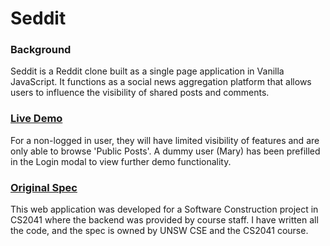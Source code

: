 # Seddit

### Background

Seddit is a Reddit clone built as a single page application in Vanilla JavaScript. It functions as a social news aggregation platform that allows users to influence the visibility of shared posts and comments.

### [Live Demo](https://seddit.vercel.app/)

For a non-logged in user, they will have limited visibility of features and are only able to browse 'Public Posts'. A dummy user (Mary) has been prefilled in the Login modal to view further demo functionality.

### [Original Spec](https://github.com/sseanik/Seddit/blob/master/SPEC.md)

This web application was developed for a Software Construction project in CS2041 where the backend was provided by course staff. I have written all the code, and the spec is owned by UNSW CSE and the CS2041 course.

